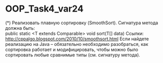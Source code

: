 # OOP_Task4_var24

(*) Реализовать плавную сортировку (SmoothSort). Сигнатура метода должна быть:	
public static <T extends Comparable<T>> void sort(T[] data)	
Ссылки: http://cppalgo.blogspot.com/2010/10/smoothsort.html	
Если найдете реализацию на Java – обязательно необходимо разобраться, как сортировка работает и модифицировать, чтобы можно было сортировать любые сравнимые типы (см. сигнатуру метода).
